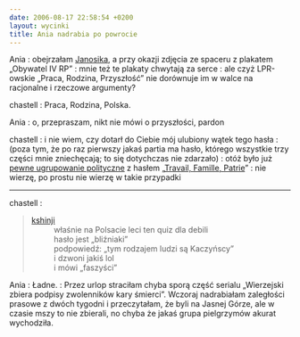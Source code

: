 ```yaml
---
date: 2006-08-17 22:58:54 +0200
layout: wycinki
title: Ania nadrabia po powrocie
---
```


Ania
: obejrzałam [Janosika](http://www.spieprzajdziadu.com/2006/08/17/janosik/ '(związać go i na zamek)'), a przy okazji zdjęcia ze spaceru z plakatem „Obywatel IV RP”
: mnie też te plakaty chwytają za serce
: ale czyż LPR-owskie „Praca, Rodzina, Przyszłość” nie dorównuje im w walce na racjonalne i rzeczowe argumenty?

chastell
: Praca, Rodzina, Polska.

Ania
: o, przepraszam, nikt nie mówi o przyszłości, pardon

chastell
: i nie wiem, czy dotarł do Ciebie mój ulubiony wątek tego hasła
: (poza tym, że po raz pierwszy jakaś partia ma hasło, którego wszystkie trzy części mnie zniechęcają; to się dotychczas nie zdarzało)
: otóż było już [pewne ugrupowanie polityczne](http://pl.wikipedia.org/wiki/Rz%C4%85d_Vichy 'Régime de Vichy') z hasłem „[Travail, Famille, Patrie](http://fr.wikipedia.org/wiki/Travail,_Famille,_Patrie 'Praca, Rodzina, Ojczyzna, tak.')”
: nie wierzę, po prostu nie wierzę w takie przypadki

---

chastell
: <blockquote><dl><dt><a href='http://bash.org.pl/74425/' title='z basha, oczywiście'>kshinji</a></dt><dd>właśnie na Polsacie leci ten quiz dla debili</dd><dd>hasło jest „bliźniaki”</dd><dd>podpowiedź: „tym rodzajem ludzi są Kaczyńscy”</dd><dd>i dzwoni jakiś lol</dd><dd>i mówi „faszyści”</dd></dl></blockquote>

Ania
: Ładne.
: Przez urlop straciłam chyba sporą część serialu „Wierzejski zbiera podpisy zwolenników kary śmierci”. Wczoraj nadrabiałam zaległości prasowe z dwóch tygodni i przeczytałam, że byli na Jasnej Górze, ale w czasie mszy to nie zbierali, no chyba że jakaś grupa pielgrzymów akurat wychodziła.
